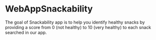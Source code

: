 # WebAppSnackability

The goal of Snackability app is to help you identify healthy snacks by providing a score from 0 (not healthy) to 10 (very healthy) to each snack searched in our app.  
